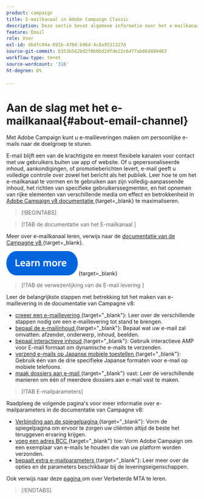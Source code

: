 ```yaml
---
product: campaign
title: E-mailkanaal in Adobe Campaign Classic
description: Deze sectie bevat algemene informatie over het e-mailkanaal in Adobe Campaign
feature: Email
role: User
exl-id: dbdfc04a-691b-470d-b96d-4c8a9531327d
source-git-commit: b353b562bd2f0b0bd2dfde22c6477ab66d499483
workflow-type: tm+mt
source-wordcount: '316'
ht-degree: 0%

---
```


# Aan de slag met het e-mailkanaal{#about-email-channel}

Met Adobe Campaign kunt u e-mailleveringen maken om persoonlijke e-mails naar de doelgroep te sturen.

E-mail blijft een van de krachtigste en meest flexibele kanalen voor contact met uw gebruikers buiten uw app of website. Of u gepersonaliseerde inhoud, aankondigingen, of promotieberichten levert, e-mail geeft u volledige controle over zowel het bericht als het publiek. Leer hoe te om het e-mailkanaal te vormen en te gebruiken aan zijn volledig-aanpassende inhoud, het richten van specifieke gebruikerssegmenten, en het opnemen van rijke elementen van verschillende media om effect en betrokkenheid in [ Adobe Campaign v8 documentatie ](https://experienceleague.adobe.com/en/docs/campaign/campaign-v8/send/emails/email){target=_blank} te maximaliseren.




>[!BEGINTABS]

>[!TAB  de documentatie van het E-mailkanaal ]

Meer over e-mailkanaal leren, verwijs naar de [ documentatie van de Campagne v8 ](https://experienceleague.adobe.com/en/docs/campaign/campaign-v8/send/emails/email){target=_blank}.


[![afbeelding](../../assets/do-not-localize/learn-more-button.svg)](https://experienceleague.adobe.com/en/docs/campaign/campaign-v8/send/emails/email){target=_blank}


>[!TAB  de verwezenlijking van de E-mail levering ]

Leer de belangrijkste stappen met betrekking tot het maken van e-maillevering in de documentatie van Campagne v8:

* [ creeer een e-maillevering ](https://experienceleague.adobe.com/docs/campaign/campaign-v8/send/emails/email.html){target="_blank"}: Leer over de verschillende stappen nodig om een e-maillevering tot stand te brengen.
* [ bepaal de e-mailinhoud ](https://experienceleague.adobe.com/docs/campaign/campaign-v8/send/emails/defining-the-email-content.html){target="_blank"}: Bepaal wat uw e-mail zal omvatten: afzender, onderwerp, inhoud, beelden.
* [ bepaal interactieve inhoud ](https://experienceleague.adobe.com/docs/campaign/campaign-v8/send/emails/defining-interactive-content.html){target="_blank"}: Gebruik interactieve AMP voor E-mail formaat om dynamische e-mails te verzenden.
* [ verzend e-mails op Japanse mobiele toestellen ](https://experienceleague.adobe.com/docs/campaign/campaign-v8/send/emails/sending-emails-on-japanese-mobiles.html){target="_blank"}: Gebruik één van de drie specifieke Japanse formaten voor e-mail op mobiele telefoons.
* [ maak dossiers aan e-mail ](https://experienceleague.adobe.com/docs/campaign/campaign-v8/send/emails/attaching-files.html){target="_blank"} vast: Leer de verschillende manieren om één of meerdere dossiers aan e-mail vast te maken.


>[!TAB E-mailparameters]

Raadpleeg de volgende pagina&#39;s voor meer informatie over e-mailparameters in de documentatie van Campagne v8:

* [ Verbinding aan de spiegelpagina ](https://experienceleague.adobe.com/docs/campaign/campaign-v8/send/emails/mirror-page.html){target="_blank"}: Vorm de spiegelpagina om ervoor te zorgen uw cliënten altijd de beste het teruggeven ervaring krijgen.
* [ voeg een adres BCC ](https://experienceleague.adobe.com/docs/campaign/campaign-v8/send/emails/email-bcc.html){target="_blank"} toe: Vorm Adobe Campaign om een exemplaar van e-mails te houden die van uw platform worden verzonden.
* [ bepaalt extra e-mailparameters ](https://experienceleague.adobe.com/docs/campaign/campaign-v8/send/emails/email-parameters.html){target="_blank"}: Leer meer over de opties en de parameters beschikbaar bij de leveringseigenschappen.

Ook verwijs naar deze [ pagina ](sending-with-enhanced-mta.md) om over Verbeterde MTA te leren.

>[!ENDTABS]





<!--
Adobe Campaign lets you mass deliver personalized electronic messages to a target population.

Before starting sending emails:

* Make sure recipient profiles contain at least an email address.
* Learn more about the Adobe Campaign [Delivery best practices](delivery-best-practices.md).
* Read out these sections to learn more about Deliverability: [Deliverability management in Campaign](about-deliverability.md) and [Deliverability best practices guide](https://experienceleague.adobe.com/docs/deliverability-learn/deliverability-best-practice-guide/introduction.html).

The key steps to send an email are as follows:

* [Create an email delivery](creating-an-email-delivery.md)
* [Define the target population](steps-defining-the-target-population.md)
* [Define the email content](defining-the-email-content.md)
* [Send the email](sending-messages.md)
* [Monitor the delivery](about-delivery-monitoring.md)

The sections below provide information that is specific to the email channel. For global information on how to create a delivery, refer to [this section](steps-about-delivery-creation-steps.md).
-->